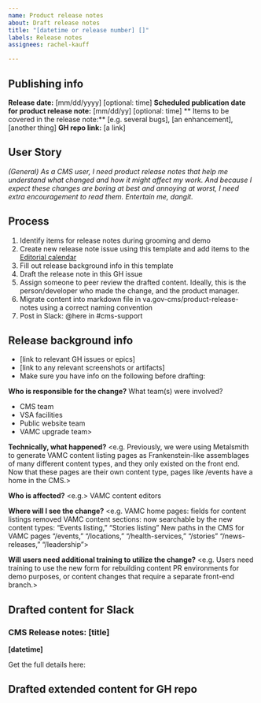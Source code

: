 ```yaml
---
name: Product release notes
about: Draft release notes
title: "[datetime or release number] []"
labels: Release notes
assignees: rachel-kauff

---
```


## Publishing info
**Release date:** [mm/dd/yyyy] [optional: time]
**Scheduled publication date for product release note:** [mm/dd/yy] [optional: time]
** Items to be covered in the release note:** [e.g. several bugs], [an enhancement], [another thing]
**GH repo link:** [a link]


## User Story 
*(General) As a CMS user, I need product release notes that help me understand what changed and how it might affect my work. And because I expect these changes are boring at best and annoying at worst, I need extra encouragement to read them. Entertain me, dangit.*

## Process
1. Identify items for release notes during grooming and demo
2. Create new release note issue using this template and add items to the [Editorial calendar](https://docs.google.com/spreadsheets/d/13nWUY11A84c4WmC6vVmSE42OHaywPir5Eil4orBZz5Q/edit#gid=0)
3. Fill out release background info in this template
3. Draft the release note in this GH issue
4. Assign someone to peer review the drafted content. Ideally, this is the person/developer who made the change, and the product manager.
5. Migrate content into markdown file in va.gov-cms/product-release-notes using a correct naming convention
6. Post in Slack: @here in #cms-support  

## Release background info
* [link to relevant GH issues or epics]
* [link to any relevant screenshots or artifacts]
* Make sure you have info on the following before drafting:

**Who is responsible for the change?**
What team(s) were involved? 
* CMS team
* VSA facilities
* Public website team
* VAMC upgrade team>

**Technically, what happened?**
<e.g. Previously, we were using Metalsmith to generate VAMC content listing pages as Frankenstein-like assemblages of many different content types, and they only existed on the front end. Now that these pages are their own content type, pages like /events have a home in the CMS.>

**Who is affected?**
<e.g.> VAMC content editors 

**Where will I see the change?**
<e.g. VAMC home pages: fields for content listings removed
VAMC content sections: now searchable by the new content types: “Events listing,” “Stories listing” 
New paths in the CMS for VAMC pages “/events,” “/locations,” “/health-services,” “/stories” “/news-releases,” “/leadership”>

**Will users need additional training to utilize the change?**
<e.g. Users need training to use the new form for rebuilding content PR environments for demo purposes, or content changes that require a separate front-end branch.>

## Drafted content for Slack
### CMS Release notes: [title]
**[datetime]** 

Get the full details here: <link>

## Drafted extended content for GH repo

